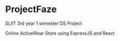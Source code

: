 # ProjectFaze
SLIIT 3rd year 1 semester DS Project 

Online ActiveWear Store using ExpressJS and React
